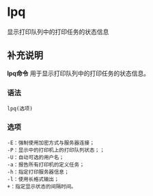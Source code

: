 #  lpq

显示打印队列中的打印任务的状态信息

##  补充说明

**lpq命令** 用于显示打印队列中的打印任务的状态信息。

###  语法

    
    
    lpq(选项)
    

###  选项

    
    
    -E：强制使用加密方式与服务器连接；
    -P：显示中的打印机上的打印队列状态；；
    -U：自动可选的用户名；
    -a：报告所有打印机的定义任务；
    -h：指定打印服务器信息；
    -l：使用长格式输出；
    +：指定显示状态的间隔时间。
    

